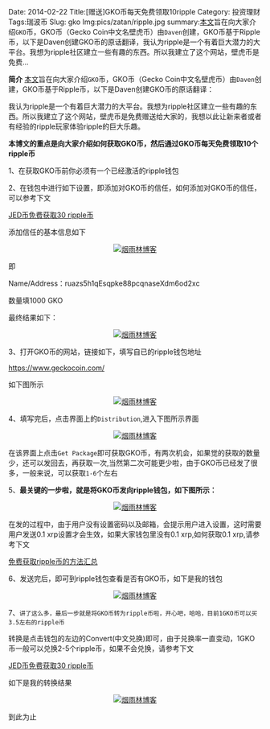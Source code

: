 Date: 2014-02-22
Title:[赠送]GKO币每天免费领取10ripple
Category: 投资理财
Tags:瑞波币 
Slug: gko
Img:pics/zatan/ripple.jpg
summary:[本文](http://www.yanyulin.info/pages/2014/02/gko.html "烟雨林")旨在向大家介绍`GKO`币，GKO币（Gecko Coin中文名壁虎币）由`Daven`创建，GKO币基于Ripple币，以下是Daven创建GKO币的原话翻译，我认为ripple是一个有着巨大潜力的大平台。我想为ripple社区建立一些有趣的东西。所以我建立了这个网站，壁虎币是免费...



**简介**
[本文](http://www.yanyulin.info/pages/2014/02/gko.html "烟雨林")旨在向大家介绍`GKO`币，GKO币（Gecko Coin中文名壁虎币）由`Daven`创建，GKO币基于Ripple币，以下是Daven创建GKO币的原话翻译：

我认为ripple是一个有着巨大潜力的大平台。我想为ripple社区建立一些有趣的东西。所以我建立了这个网站，壁虎币是免费赠送给大家的，我想以此让新来者或者有经验的ripple玩家体验ripple的巨大乐趣。

**本博文的重点是向大家介绍如何获取GKO币，然后通过GKO币每天免费领取10个ripple币**


1、在获取GKO币前你必须有一个已经激活的ripple钱包

2、在钱包中进行如下设置，即添加对GKO币的信任，如何添加对GKO币的信任，可以参考下文

<a href="http://www.yanyulin.info/pages/2014/02/jed.html" target="_blank">
JED币免费获取30 ripple币
</a>

添加信任的基本信息如下

<center>
<a href="http://www.yanyulin.info/pages/2014/02/gko.html">
<img alt="烟雨林博客" src="http://www.yanyulin.info/pics/invest/gko1.jpg"/>
</a>
</center>

即

Name/Address：ruazs5h1qEsqpke88pcqnaseXdm6od2xc

数量填1000 GKO

最终结果如下：

<center>
<a href="http://www.yanyulin.info/pages/2014/02/gko.html">
<img alt="烟雨林博客"  src="http://www.yanyulin.info/pics/invest/gko2.jpg"/>
</a>
</center>

3、打开GKO币的网站，链接如下，填写自已的ripple钱包地址

<a href="https://www.geckocoin.com/" target="_blank">https://www.geckocoin.com/</a>

如下图所示

<center>
<a href="http://www.yanyulin.info/pages/2014/02/gko.html">
<img alt="烟雨林博客"  src="http://www.yanyulin.info/pics/invest/gko3.jpg"/>
</a>
</center>

4、填写完后，点击界面上的`Distribution`,进入下图所示界面

<center>
<a href="http://www.yanyulin.info/pages/2014/02/gko.html">
<img alt="烟雨林博客"  src="http://www.yanyulin.info/pics/invest/gko4.jpg"/>
</a>
</center>

在该界面上点击`Get Package`即可获取GKO币，有两次机会，如果觉的获取的数量少，还可以发回去，再获取一次,当然第二次可能更少啦，由于GKO币已经发了很多，一般来说，可以获取`1-6`个左右

5、**最关键的一步啦，就是将GKO币发向ripple钱包，如下图所示：**

<center>
<a href="http://www.yanyulin.info/pages/2014/02/gko.html">
<img  alt="烟雨林博客" src="http://www.yanyulin.info/pics/invest/gko5.jpg"/>
</a>
</center>

在发的过程中，由于用户没有设置密码以及邮箱，会提示用户进入设置，这时需要用户发送0.1 xrp设置才会生效，如果大家钱包里没有0.1 xrp,如何获取0.1 xrp,请参考下文

<a href="http://www.yanyulin.info/pages/2014/01/freexrp.html" target="_blank">
免费获取ripple币的方法汇总
</a>

6、发送完后，即可到ripple钱包查看是否有GKO币，如下是我的钱包

<center>
<a href="http://www.yanyulin.info/pages/2014/02/gko.html">
<img alt="烟雨林博客" src="http://www.yanyulin.info/pics/invest/gko6.jpg"/>
</a>
</center>

7、`讲了这么多，最后一步就是将GKO币转为ripple币啦，开心吧，哈哈，目前1GKO币可以买3.5左右的ripple币`

转换是点击钱包的左边的Convert(中文兑换)即可，由于兑换率一直变动，1GKO币一般可以兑换2-5个ripple币，如果不会兑换，请参考下文

<a href="http://www.yanyulin.info/pages/2014/02/jed.html" target="_blank">
JED币免费获取30 ripple币
</a>

如下是我的转换结果

<center>
<a href="http://www.yanyulin.info/pages/2014/02/gko.html">
<img  alt="烟雨林博客" src="http://www.yanyulin.info/pics/invest/gko7.jpg"/>
</a>
</center>

到此为止



